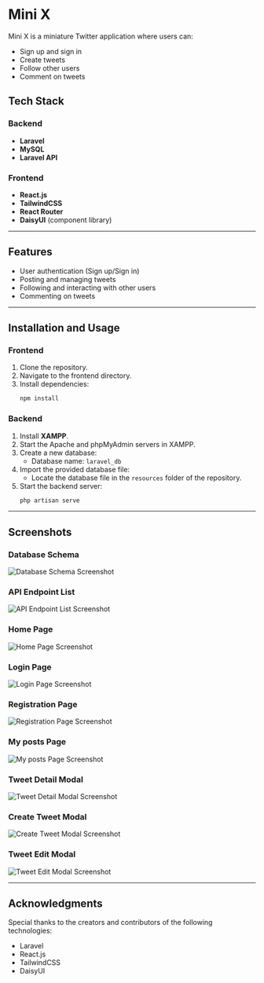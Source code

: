 # Mini X

Mini X is a miniature Twitter application where users can:
- Sign up and sign in
- Create tweets
- Follow other users
- Comment on tweets

## Tech Stack

### Backend
- **Laravel**
- **MySQL**
- **Laravel API**

### Frontend
- **React.js**
- **TailwindCSS**
- **React Router**
- **DaisyUI** (component library)

---

## Features
- User authentication (Sign up/Sign in)
- Posting and managing tweets
- Following and interacting with other users
- Commenting on tweets

---

## Installation and Usage

### Frontend
1. Clone the repository.
2. Navigate to the frontend directory.
3. Install dependencies:
   ```bash
   npm install
   ```

### Backend
1. Install **XAMPP**.
2. Start the Apache and phpMyAdmin servers in XAMPP.
3. Create a new database:
   - Database name: `laravel_db`
4. Import the provided database file:
   - Locate the database file in the `resources` folder of the repository.
5. Start the backend server:
   ```bash
   php artisan serve
   ```

---

## Screenshots

### Database Schema
![Database Schema Screenshot](./resources/images/dbschema.jpg)

### API Endpoint List
![API Endpoint List Screenshot](./resources/images/apiendpointlist.jpg)

### Home Page
![Home Page Screenshot](./resources/images/homepage.jpg)

### Login Page
![Login Page Screenshot](./resources/images/loginpage.jpg)

### Registration Page
![Registration Page Screenshot](./resources/images/registerpage.jpg)

### My posts Page
![My posts Page Screenshot](./resources/images/mypostpage.jpg)

### Tweet Detail Modal
![Tweet Detail Modal Screenshot](./resources/images/postdetailmodal.jpg)

### Create Tweet Modal
![Create Tweet Modal Screenshot](./resources/images/createtweetmodal.jpg)

### Tweet Edit Modal
![Tweet Edit Modal Screenshot](./resources/images/edittweetmodal.jpg)

---

## Acknowledgments

Special thanks to the creators and contributors of the following technologies:
- Laravel
- React.js
- TailwindCSS
- DaisyUI
